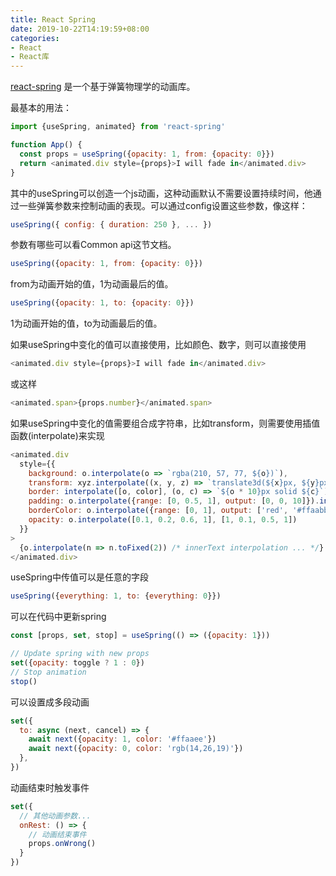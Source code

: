 ```yaml
---
title: React Spring
date: 2019-10-22T14:19:59+08:00
categories:
- React
- React库
---
```


[react-spring](https://www.react-spring.io) 是一个基于弹簧物理学的动画库。

最基本的用法：

```js
import {useSpring, animated} from 'react-spring'

function App() {
  const props = useSpring({opacity: 1, from: {opacity: 0}})
  return <animated.div style={props}>I will fade in</animated.div>
}
```

其中的useSpring可以创造一个js动画，这种动画默认不需要设置持续时间，他通过一些弹簧参数来控制动画的表现。可以通过config设置这些参数，像这样：

```js
useSpring({ config: { duration: 250 }, ... })
```

参数有哪些可以看Common api这节文档。

```js
useSpring({opacity: 1, from: {opacity: 0}})
```

from为动画开始的值，1为动画最后的值。


```js
useSpring({opacity: 1, to: {opacity: 0}})
```

1为动画开始的值，to为动画最后的值。

如果useSpring中变化的值可以直接使用，比如颜色、数字，则可以直接使用
```js
<animated.div style={props}>I will fade in</animated.div>
```
或这样
```js
<animated.span>{props.number}</animated.span>
```

如果useSpring中变化的值需要组合成字符串，比如transform，则需要使用插值函数(interpolate)来实现
```js
<animated.div
  style={{
    background: o.interpolate(o => `rgba(210, 57, 77, ${o})`),
    transform: xyz.interpolate((x, y, z) => `translate3d(${x}px, ${y}px, ${z}px)`),
    border: interpolate([o, color], (o, c) => `${o * 10}px solid ${c}`),
    padding: o.interpolate({range: [0, 0.5, 1], output: [0, 0, 10]}).interpolate(o => `${o}%`),
    borderColor: o.interpolate({range: [0, 1], output: ['red', '#ffaabb']}),
    opacity: o.interpolate([0.1, 0.2, 0.6, 1], [1, 0.1, 0.5, 1])
  }}
>
  {o.interpolate(n => n.toFixed(2)) /* innerText interpolation ... */}
</animated.div>
```

useSpring中传值可以是任意的字段
```js
useSpring({everything: 1, to: {everything: 0}})
```

可以在代码中更新spring

```js
const [props, set, stop] = useSpring(() => ({opacity: 1}))

// Update spring with new props
set({opacity: toggle ? 1 : 0})
// Stop animation
stop()
```

可以设置成多段动画

```js
set({
  to: async (next, cancel) => {
    await next({opacity: 1, color: '#ffaaee'})
    await next({opacity: 0, color: 'rgb(14,26,19)'})
  },
})
```

动画结束时触发事件

```js
set({
  // 其他动画参数...
  onRest: () => {
    // 动画结束事件
    props.onWrong()
  }
})
```